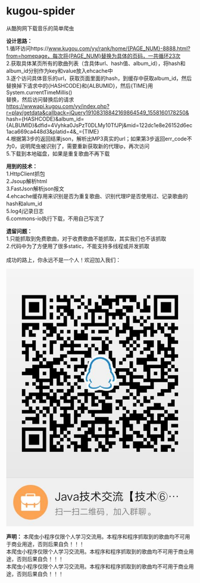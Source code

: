 # kugou-spider
从酷狗网下载音乐的简单爬虫

<strong>设计思路：</strong></br>
1.循环访问https://www.kugou.com/yy/rank/home/{PAGE_NUM}-8888.html?from=homepage，每次将{PAGE_NUM}替换为具体的页码，一共循环23次
</br>
2.获取具体某页所有的歌曲列表（含具体url、hash值、album_id），将hash和album_id分别作为key和value放入ehcache中</br>
3.逐个访问具体音乐的url，获取页面里面的hash，到缓存中获取album_id，然后替换掉下请求中的{HASHCODE}和{ALBUMID}，然后{TIME}用System.currentTimeMillis()</br>
替换，然后访问替换后的请求</br>
https://wwwapi.kugou.com/yy/index.php?r=play/getdata&callback=jQuery19108318842169864549_1558160178250&
hash={HASHCODE}&album_id={ALBUMID}&dfid=4Vyhka0JsPzT0DLMy10TfJPj&mid=122dc1e8e26152d6ec1aca669ca448d3&platid=4&_={TIME}</br>
4.根据第3步的返回结果json，解析出MP3真实的url；如果第3步返回err_code不为0，说明爬虫被识别了，需要重新获取新的代理ip，再次访问</br>
5.下载到本地磁盘，如果是重复歌曲不再下载</br>

<strong>用到的技术：</strong></br>
1.HttpClient抓包</br>
2.Jsoup解析html</br>
3.FastJson解析json报文</br>
4.ehcache缓存用来识别是否为重复歌曲、识别代理IP是否使用过、记录歌曲的hash和alum_id</br>
5.log4j记录日志</br>
6.commons-io执行下载，不用自己写流了</br>

<strong>遗留问题：</strong></br>
1.只能抓取到免费歌曲，对于收费歌曲不能抓取，其实我们也不该抓取</br>
2.代码中为了方便用了很多static，不能支持多线程或并发抓取</br>
</br>
成功的路上，你永远不是一个人！欢迎加入我们：</br>

![](./qq.jpg)

<strong>声明：</strong>
本爬虫小程序仅限个人学习交流用。本程序和程序抓取到的歌曲均不可用于商业用途，否则后果自负！！！</br>
本爬虫小程序仅限个人学习交流用。本程序和程序抓取到的歌曲均不可用于商业用途，否则后果自负！！！</br>
本爬虫小程序仅限个人学习交流用。本程序和程序抓取到的歌曲均不可用于商业用途，否则后果自负！！！</br>
